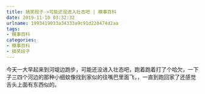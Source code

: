 ```yaml
---
title: 搞笑段子->可能还没进入壮态吧 | 糗事百科
date: 2019-11-10 03:32:32
urlname: 1993419033a34333a9c91d220474d2aa
tags: 
- 糗事百科
categories:
- 糗事百科
- 搞笑段子
---
```

今天一大早起来到河堤边跑步，可能还没进入壮态吧，跑着跑着打了个哈欠，一下子三四个河边的那种小细蚊像找到家似的往嘴巴里面飞，，一直到跑回家了还感觉舌头上面有东西似的。


